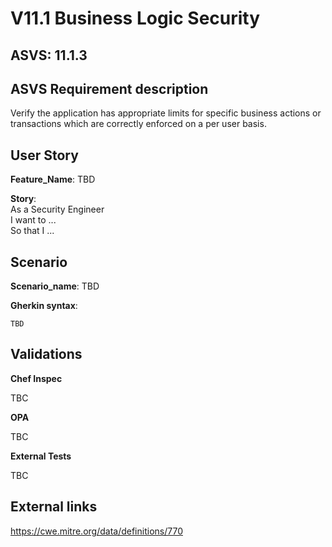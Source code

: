 # V11.1 Business Logic Security

## ASVS: 11.1.3

## ASVS Requirement description

Verify the application has appropriate limits for specific business actions or
transactions which are correctly enforced on a per user basis.

## User Story

**Feature_Name**: TBD

**Story**:\
As a Security Engineer\
I want to ...\
So that I ...

## Scenario

**Scenario_name**: TBD

**Gherkin syntax**:

```gherkin
TBD
```

## Validations

**Chef Inspec**

TBC

**OPA**

TBC

**External Tests**

TBC

## External links

<https://cwe.mitre.org/data/definitions/770>
